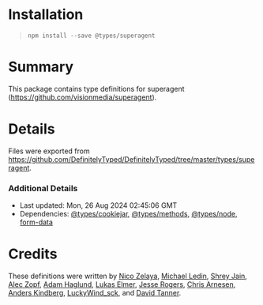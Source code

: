 # Installation
> `npm install --save @types/superagent`

# Summary
This package contains type definitions for superagent (https://github.com/visionmedia/superagent).

# Details
Files were exported from https://github.com/DefinitelyTyped/DefinitelyTyped/tree/master/types/superagent.

### Additional Details
 * Last updated: Mon, 26 Aug 2024 02:45:06 GMT
 * Dependencies: [@types/cookiejar](https://npmjs.com/package/@types/cookiejar), [@types/methods](https://npmjs.com/package/@types/methods), [@types/node](https://npmjs.com/package/@types/node), [form-data](https://npmjs.com/package/form-data)

# Credits
These definitions were written by [Nico Zelaya](https://github.com/NicoZelaya), [Michael Ledin](https://github.com/mxl), [Shrey Jain](https://github.com/shreyjain1994), [Alec Zopf](https://github.com/zopf), [Adam Haglund](https://github.com/beeequeue), [Lukas Elmer](https://github.com/lukaselmer), [Jesse Rogers](https://github.com/theQuazz), [Chris Arnesen](https://github.com/carnesen), [Anders Kindberg](https://github.com/ghostganz), [LuckyWind_sck](https://github.com/LuckyWindsck), and [David Tanner](https://github.com/DavidTanner).
